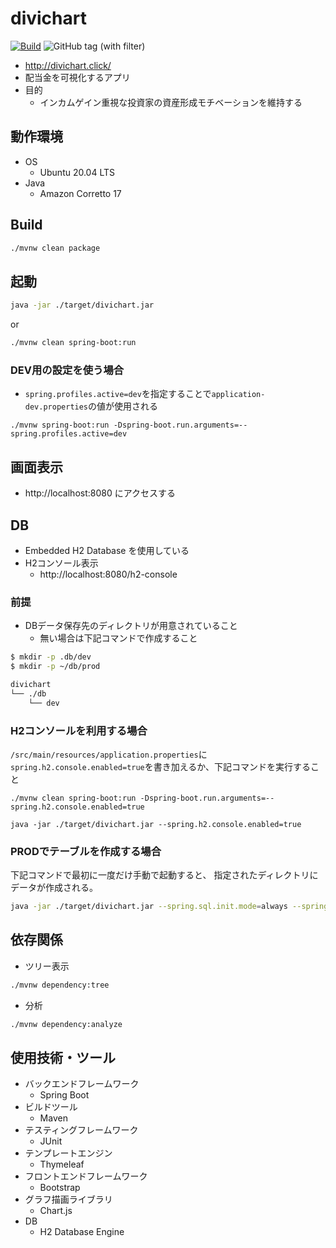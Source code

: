 # divichart
[![Build](https://github.com/TakuyaFukumura/divichart/actions/workflows/build.yml/badge.svg)](https://github.com/TakuyaFukumura/divichart/actions/workflows/build.yml)
![GitHub tag (with filter)](https://img.shields.io/github/v/tag/TakuyaFukumura/divichart)

- http://divichart.click/
- 配当金を可視化するアプリ
- 目的
  - インカムゲイン重視な投資家の資産形成モチベーションを維持する

## 動作環境
- OS
  - Ubuntu 20.04 LTS
- Java
  - Amazon Corretto 17

## Build
```bash
./mvnw clean package
```

## 起動
```bash
java -jar ./target/divichart.jar
```
or
```bash
./mvnw clean spring-boot:run
```
### DEV用の設定を使う場合
- `spring.profiles.active=dev`を指定することで`application-dev.properties`の値が使用される
```
./mvnw spring-boot:run -Dspring-boot.run.arguments=--spring.profiles.active=dev
```

## 画面表示
- http://localhost:8080 にアクセスする

## DB
- Embedded H2 Database を使用している
- H2コンソール表示
  - http://localhost:8080/h2-console
### 前提
- DBデータ保存先のディレクトリが用意されていること
  - 無い場合は下記コマンドで作成すること
```bash
$ mkdir -p .db/dev
$ mkdir -p ~/db/prod

divichart
└── ./db
    └── dev
```
### H2コンソールを利用する場合
`/src/main/resources/application.properties`に`spring.h2.console.enabled=true`を書き加えるか、下記コマンドを実行すること
```
./mvnw clean spring-boot:run -Dspring-boot.run.arguments=--spring.h2.console.enabled=true
```
```
java -jar ./target/divichart.jar --spring.h2.console.enabled=true
```
### PRODでテーブルを作成する場合
下記コマンドで最初に一度だけ手動で起動すると、
指定されたディレクトリにデータが作成される。
```bash
java -jar ./target/divichart.jar --spring.sql.init.mode=always --spring.sql.init.schema-locations=classpath:./sql/schema.sql
```

## 依存関係
- ツリー表示
```bash
./mvnw dependency:tree
```
- 分析
```bash
./mvnw dependency:analyze
```

## 使用技術・ツール
- バックエンドフレームワーク
  - Spring Boot
- ビルドツール
  - Maven
- テスティングフレームワーク
  - JUnit
- テンプレートエンジン
  - Thymeleaf
- フロントエンドフレームワーク
  - Bootstrap
- グラフ描画ライブラリ
  - Chart.js
- DB
  - H2 Database Engine
